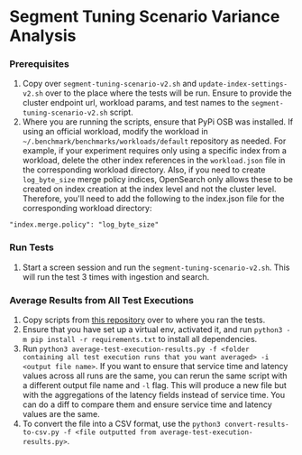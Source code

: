 # Segment Tuning Scenario Variance Analysis

### Prerequisites
1. Copy over `segment-tuning-scenario-v2.sh` and `update-index-settings-v2.sh` over to the place where the tests will be run. Ensure to provide the cluster endpoint url, workload params, and test names to the `segment-tuning-scenario-v2.sh` script.
2. Where you are running the scripts, ensure that PyPi OSB was installed. If using an official workload, modify the workload in `~/.benchmark/benchmarks/workloads/default` repository as needed. For example, if your experiment requires only using a specific index from a workload, delete the other index references in the `workload.json` file in the corresponding workload directory. Also, if you need to create `log_byte_size` merge policy indices, OpenSearch only allows these to be created on index creation at the index level and not the cluster level. Therefore, you'll need to add the following to the index.json file for the corresponding workload directory:
```
"index.merge.policy": "log_byte_size"
```

### Run Tests
1. Start a screen session and run the `segment-tuning-scenario-v2.sh`. This will run the test 3 times with ingestion and search.

### Average Results from All Test Executions
1. Copy scripts from [this repository](https://github.com/IanHoang/opensearch-scripts) over to where you ran the tests.
2. Ensure that you have set up a virtual env, activated it, and run `python3 -m pip install -r requirements.txt` to install all dependencies.
3. Run `python3 average-test-execution-results.py -f <folder containing all test execution runs that you want averaged> -i <output file name>`. If you want to ensure that service time and latency values across all runs are the same, you can rerun the same script with a different output file name and `-l` flag. This will produce a new file but with the aggregations of the latency fields instead of service time. You can do a diff to compare them and ensure service time and latency values are the same.
4. To convert the file into a CSV format, use the `python3 convert-results-to-csv.py -f <file outputted from average-test-execution-results.py>`.
